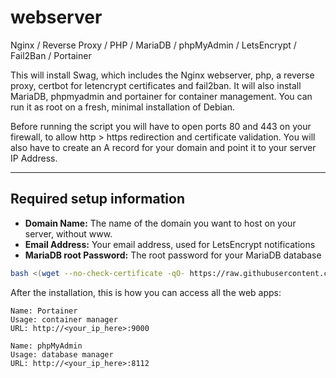 # webserver

Nginx / Reverse Proxy / PHP / MariaDB / phpMyAdmin / LetsEncrypt / Fail2Ban / Portainer

This will install Swag, which includes the Nginx webserver, php, a reverse proxy, certbot for letencrypt certificates and fail2ban. It will also install MariaDB, phpmyadmin and portainer for container management. You can run it as root on a fresh, minimal installation of Debian.

Before running the script you will have to open ports 80 and 443 on your firewall, to allow http > https redirection and certificate validation. You will also have to create an A record for your domain and point it to your server IP Address.

---
## Required setup information
- **Domain Name:** The name of the domain you want to host on your server, without www.
- **Email Address:** Your email address, used for LetsEncrypt notifications
- **MariaDB root Password:** The root password for your MariaDB database

```bash
bash <(wget --no-check-certificate -qO- https://raw.githubusercontent.com/aristosv/webserver/main/01_install)
```
After the installation, this is how you can access all the web apps:
```
Name: Portainer
Usage: container manager
URL: http://<your_ip_here>:9000
```
```
Name: phpMyAdmin
Usage: database manager
URL: http://<your_ip_here>:8112
```
